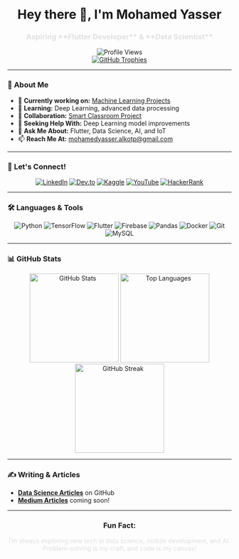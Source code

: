 <h1 align="center">Hey there 👋, I'm Mohamed Yasser</h1>
<h3 align="center" style="color: #e0e0e0;">Aspiring **Flutter Developer** & **Data Scientist**</h3>

<div align="center">
  <img src="https://komarev.com/ghpvc/?username=moyasser2004&label=Profile%20views&color=blueviolet&style=flat" alt="Profile Views" />
</div>

<div align="center">
  <a href="https://github.com/ryo-ma/github-profile-trophy">
    <img src="https://github-profile-trophy.vercel.app/?username=moyasser2004&theme=onestar&column=7" alt="GitHub Trophies" />
  </a>
</div>

---

### 🚀 **About Me**
- 🔭 **Currently working on:** [Machine Learning Projects](https://github.com/moyasser2004/Machine_Learning)
- 🌱 **Learning:** Deep Learning, advanced data processing
- 👯 **Collaboration:** [Smart Classroom Project](https://github.com/moyasser2004/Smart_classroom)
- 🤝 **Seeking Help With:** Deep Learning model improvements
- 💬 **Ask Me About:** Flutter, Data Science, AI, and IoT
- 📫 **Reach Me At:** mohamedyasser.alkotp@gmail.com

---

### 🔗 **Let's Connect!**
<div align="center">
  <a href="https://www.linkedin.com/in/mohamed-yasser-bb9b3b272/" target="blank"><img src="https://img.icons8.com/ios-glyphs/30/ffffff/linkedin-circled.png" alt="LinkedIn"/></a>
  <a href="https://dev.to/dev.to.memoyasser" target="blank"><img src="https://img.icons8.com/ios-glyphs/30/ffffff/dev.png" alt="Dev.to"/></a>
  <a href="https://kaggle.com/mohamedyasserkotp" target="blank"><img src="https://img.icons8.com/windows/30/ffffff/kaggle.png" alt="Kaggle"/></a>
  <a href="https://www.youtube.com/c/mohamedyasser" target="blank"><img src="https://img.icons8.com/material-outlined/30/ffffff/youtube-play.png" alt="YouTube"/></a>
  <a href="https://www.hackerrank.com/mohamedyasser_a1" target="blank"><img src="https://img.icons8.com/material-outlined/30/ffffff/hackerrank.png" alt="HackerRank"/></a>
</div>

---

### 🛠️ **Languages & Tools**
<div align="center">
  <img src="https://img.icons8.com/color/40/000000/python.png" alt="Python" />
  <img src="https://img.icons8.com/color/40/000000/tensorflow.png" alt="TensorFlow" />
  <img src="https://img.icons8.com/ios-filled/40/ffffff/flutter.png" alt="Flutter" />
  <img src="https://img.icons8.com/ios-filled/40/ffffff/firebase.png" alt="Firebase" />
  <img src="https://img.icons8.com/color/40/000000/pandas.png" alt="Pandas" />
  <img src="https://img.icons8.com/color/40/000000/docker.png" alt="Docker" />
  <img src="https://img.icons8.com/color/40/000000/git.png" alt="Git" />
  <img src="https://img.icons8.com/color/40/000000/mysql.png" alt="MySQL" />
</div>

---

### 📊 **GitHub Stats**
<div align="center">
  <img height="200" src="https://github-readme-stats.vercel.app/api?username=moyasser2004&show_icons=true&theme=radical" alt="GitHub Stats" />
  <img height="200" src="https://github-readme-stats.vercel.app/api/top-langs?username=moyasser2004&show_icons=true&locale=en&layout=compact&theme=radical" alt="Top Languages" />
  <img height="200" src="https://github-readme-streak-stats.herokuapp.com/?user=moyasser2004&theme=radical" alt="GitHub Streak" />
</div>

---

### ✍️ **Writing & Articles**
- **[Data Science Articles](https://github.com/moyasser2004)** on GitHub
- **[Medium Articles](https://medium.com/@mohamedyasser)** coming soon!

---

<div align="center">
  <h3>Fun Fact:</h3>
  <p style="color: #e0e0e0;">I’m always exploring new tech in data science, mobile development, and AI. Problem-solving is my craft, and code is my canvas!</p>
</div>
